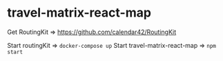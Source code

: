 # travel-matrix-react-map

Get RoutingKit => https://github.com/calendar42/RoutingKit

Start routingKit => `docker-compose up`
Start travel-matrix-react-map => `npm start`
